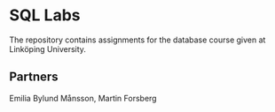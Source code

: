 # SQL Labs
The repository contains assignments for the database course given at Linköping University.

## Partners
Emilia Bylund Månsson, Martin Forsberg

